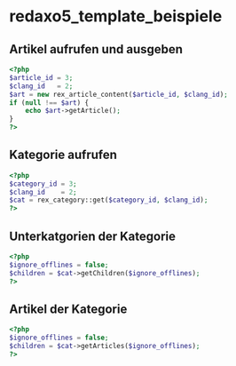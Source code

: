# redaxo5_template_beispiele

## Artikel aufrufen und ausgeben
```php
<?php
$article_id = 3;
$clang_id   = 2;
$art = new rex_article_content($article_id, $clang_id);
if (null !== $art) {
    echo $art->getArticle();
}
?>
```
## Kategorie aufrufen
```php
<?php
$category_id = 3;
$clang_id    = 2;
$cat = rex_category::get($category_id, $clang_id);
?>
```

## Unterkatgorien der Kategorie
```php
<?php
$ignore_offlines = false;
$children = $cat->getChildren($ignore_offlines);
?>
```

## Artikel der Kategorie
```php
<?php
$ignore_offlines = false;
$children = $cat->getArticles($ignore_offlines);
?>
```
